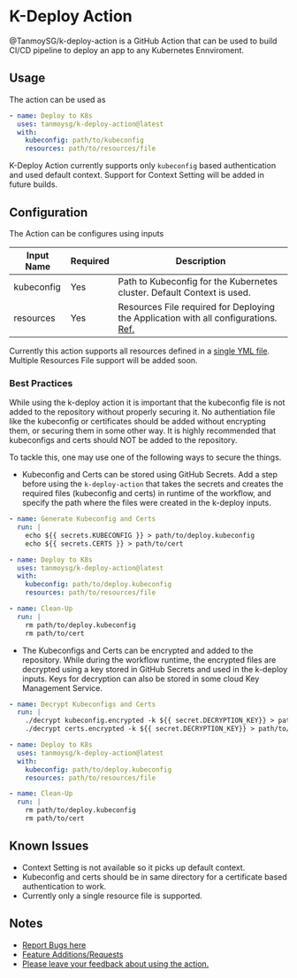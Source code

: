 # K-Deploy Action

@TanmoySG/k-deploy-action is a GitHub Action that can be used to build CI/CD pipeline to deploy an app to any Kubernetes Ennviroment.

## Usage

The action can be used as

```yaml
- name: Deploy to K8s
  uses: tanmoysg/k-deploy-action@latest
  with:
    kubeconfig: path/to/kubeconfig
    resources: path/to/resources/file
```

K-Deploy Action currently supports only `kubeconfig` based authentication and used default context. Support for Context Setting will be added in future builds. 

## Configuration

The Action can be configures using inputs

| Input Name | Required | Description |
| ---------- | -------- | ----------- |
| kubeconfig | Yes      | Path to Kubeconfig for the Kubernetes cluster. Default Context is used. |
| resources  | Yes      | Resources File required for Deploying the Application with all configurations. [Ref.](https://kubernetes.io/docs/concepts/cluster-administration/manage-deployment/) |

Currently this action supports all resources defined in a [single YML file](https://kubernetes.io/docs/concepts/cluster-administration/manage-deployment/). Multiple Resources File support will be added soon.

### Best Practices

While using the k-deploy action it is important that the kubeconfig file is not added to the repository without properly securing it. No authentiation file like the kubeconfig or certificates should be added without encrypting them, or securing them in some other way. It is highly recommended that kubeconfigs and certs should NOT be added to the repository. 

To tackle this, one may use one of the following ways to secure the things.

- Kubeconfig and Certs can be stored using GitHub Secrets. Add a step before using the `k-deploy-action` that takes the secrets and creates the required files (kubeconfig and certs) in runtime of the workflow, and specify the path where the files were created in the k-deploy inputs.

```yml
- name: Generate Kubeconfig and Certs
  run: |
    echo ${{ secrets.KUBECONFIG }} > path/to/deploy.kubeconfig
    echo ${{ secrets.CERTS }} > path/to/cert

- name: Deploy to K8s
  uses: tanmoysg/k-deploy-action@latest
  with:
    kubeconfig: path/to/deploy.kubeconfig
    resources: path/to/resources/file

- name: Clean-Up
  run: |
    rm path/to/deploy.kubeconfig
    rm path/to/cert
```

- The Kubeconfigs and Certs can be encrypted and added to the repository. While during the workflow runtime, the encrypted files are decrypted using a key stored in GitHub Secrets and used in the k-deploy inputs. Keys for decryption can also be stored in some cloud Key Management Service.

```yml
- name: Decrypt Kubeconfigs and Certs
  run: |
    ./decrypt kubeconfig.encrypted -k ${{ secret.DECRYPTION_KEY}} > path/to/deploy.kubeconfig
    ./decrypt certs.encrypted -k ${{ secret.DECRYPTION_KEY}} > path/to/cert

- name: Deploy to K8s
  uses: tanmoysg/k-deploy-action@latest
  with:
    kubeconfig: path/to/deploy.kubeconfig
    resources: path/to/resources/file

- name: Clean-Up
  run: |
    rm path/to/deploy.kubeconfig
    rm path/to/cert
```

## Known Issues

- Context Setting is not available so it picks up default context.
- Kubeconfig and certs should be in same directory for a certificate based authentication to work.
- Currently only a single resource file is supported.

## Notes

- [Report Bugs here](https://github.com/TanmoySG/k-deploy-action/issues/new?assignees=&labels=bug&template=bug_report.md&title=%5BBug+Fix%5D)
- [Feature Additions/Requests](https://github.com/TanmoySG/k-deploy-action/issues/new?assignees=TanmoySG&labels=enhancement&template=feature-development.md&title=%5BFeature%5D)
- [Please leave your feedback about using the action.](https://github.com/TanmoySG/k-deploy-action/issues/new?assignees=&labels=&template=feedback.md&title=%5BFeedback%5D)